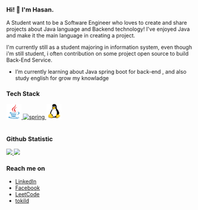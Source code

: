 ### Hi! 👋 I'm Hasan.

A Student want to be a Software Engineer who loves to create and share projects about Java language and Backend technology! I've enjoyed Java and make it the main language in creating a project.

I'm currently still as a student majoring in information system, even though i'm still student, i often contribution on some project open source  to build Back-End Service.

-  I’m currently learning about Java spring boot for back-end , and also study english for grow my knowladge
   



### Tech Stack
  <a href="https://www.java.com" target="_blank" rel="noreferrer"> <img src="https://raw.githubusercontent.com/devicons/devicon/master/icons/java/java-original.svg" alt="java" width="40" height="40"/> </a> 
  <a href="https://spring.io/" target="_blank" rel="noreferrer"> <img src="https://www.vectorlogo.zone/logos/springio/springio-icon.svg" alt="spring" width="40" height="40"/> </a>
  <a href="https://www.linux.org/" target="_blank" rel="noreferrer"> <img src="https://raw.githubusercontent.com/devicons/devicon/master/icons/linux/linux-original.svg" alt="linux" width="40" height="40"/> </a> 
  <br>
  <br>
  
### Github Statistic

<p align="left">
<a href="https://github.com/penuliscode">
  <img height="180em" src="https://github-readme-stats-eight-theta.vercel.app/api?username=hasanalmunawr&show_icons=true&theme=algolia&include_all_commits=true&count_private=true"/>
  <img height="180em" src="https://github-readme-stats-eight-theta.vercel.app/api/top-langs/?username=hasanalmunawr&layout=compact&layout=compact&theme=algolia"/>
</a>
</p>

### Reach me on
- <a href="https://linkedin.com/in/hasan-almunawar-083982278/">LinkedIn</a> 
- <a href="https://web.facebook.com/hasan.almunawar.315">Facebook</a>
- <a href="https://leetcode.com/hasan_23/">LeetCode</a>
- <a href="https://tlx.toki.id/profiles/hasan_07">tokiId</a>

